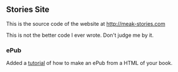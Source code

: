 ## Stories Site

This is the source code of the website at http://meak-stories.com

This is not the better code I ever wrote. Don't judge me by it.

### ePub

Added a [tutorial](ePub.md) of how to make an ePub from a HTML of your
book.

